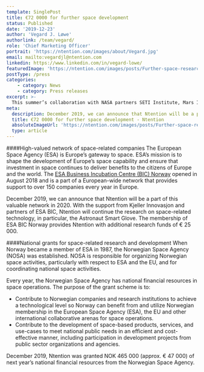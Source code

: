 ```yaml
---
template: SinglePost
title: €72 0000 for further space development
status: Published
date: '2019-12-23'
author: 'Vegard J. Løwe'
authorlink: /team/vegard/
role: 'Chief Marketing Officer'
portrait: 'https://ntention.com/images/about/Vegard.jpg'
email: mailto:vegardjl@ntention.com
linkedin: https://www.linkedin.com/in/vegard-lowe/
featuredImage: 'https://ntention.com/images/posts/Further-space-research.jpg'
postType: /press
categories:
    - category: News
    - category: Press releases
excerpt: >-
  This summer’s collaboration with NASA partners SETI Institute, Mars Institute, Haughton-Mars Project and Collins Aerospace, initiated space-related development and research at Ntention. The recent announcement discloses collaboration between Ntention and highly recognized organizations within space activities.
meta:
  description: December 2019, we can announce that Ntention will be a part of this valuable network in 2020. With the support from Kjeller Innovasjon and partners of ESA BIC, Ntention will continue the research on space-related technology, in particular, the Astronaut Smart Glove. The membership of ESA BIC Norway provides Ntention with additional research funds of € 25 000.
  title: €72 0000 for further space development - Ntention
  absoluteImageUrl: 'https://ntention.com/images/posts/Further-space-research.jpg'
  type: article
---
```

####High-valued network of space-related companies
The European Space Agency (ESA) is Europe’s gateway to space. ESA’s mission is to shape the development of Europe’s space capability and ensure that investment in space continues to deliver benefits to the citizens of Europe and the world. The [ESA Business Incubation Centre (BIC) Norway](https://www.esabic.no/) opened in August 2018 and is a part of a European-wide network that provides support to over 150 companies every year in Europe.

December 2019, we can announce that Ntention will be a part of this valuable network in 2020. With the support from Kjeller Innovasjon and partners of ESA BIC, Ntention will continue the research on space-related technology, in particular, the Astronaut Smart Glove. The membership of ESA BIC Norway provides Ntention with additional research funds of € 25 000.

####National grants for space-related research and development
When Norway became a member of ESA in 1987, the Norwegian Space Agency (NOSA) was established. NOSA is responsible for organizing Norwegian space activities, particularly with respect to ESA and the EU, and for coordinating national space activities.

Every year, the Norwegian Space Agency has national financial resources in space operations. The purpose of the grant scheme is to:

* Contribute to Norwegian companies and research institutions to achieve a technological level so Norway can benefit from and utilize Norwegian membership in the European Space Agency (ESA), the EU and other international collaborative arenas for space operations.
* Contribute to the development of space-based products, services, and use-cases to meet national public needs in an efficient and cost-effective manner, including participation in development projects from public sector organizations and agencies.

December 2019, Ntention was granted NOK 465 000 (approx. € 47 000) of next year’s national financial resources from the Norwegian Space Agency.
